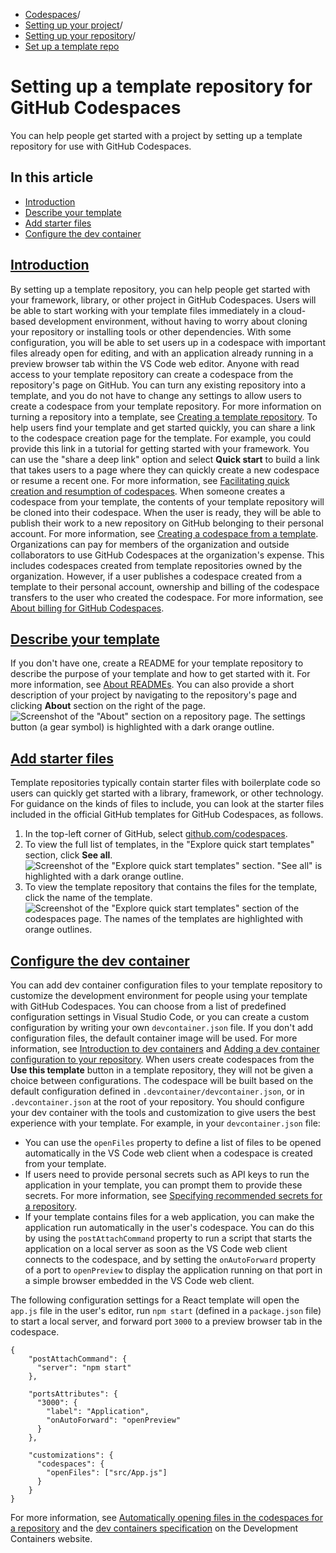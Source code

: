   * [Codespaces](https://docs.github.com/en/codespaces "Codespaces")/
  * [Setting up your project](https://docs.github.com/en/codespaces/setting-up-your-project-for-codespaces "Setting up your project")/
  * [Setting up your repository](https://docs.github.com/en/codespaces/setting-up-your-project-for-codespaces/setting-up-your-repository "Setting up your repository")/
  * [Set up a template repo](https://docs.github.com/en/codespaces/setting-up-your-project-for-codespaces/setting-up-your-repository/setting-up-a-template-repository-for-github-codespaces "Set up a template repo")


# Setting up a template repository for GitHub Codespaces
You can help people get started with a project by setting up a template repository for use with GitHub Codespaces.
## In this article
  * [Introduction](https://docs.github.com/en/codespaces/setting-up-your-project-for-codespaces/setting-up-your-repository/setting-up-a-template-repository-for-github-codespaces#introduction)
  * [Describe your template](https://docs.github.com/en/codespaces/setting-up-your-project-for-codespaces/setting-up-your-repository/setting-up-a-template-repository-for-github-codespaces#describe-your-template)
  * [Add starter files](https://docs.github.com/en/codespaces/setting-up-your-project-for-codespaces/setting-up-your-repository/setting-up-a-template-repository-for-github-codespaces#add-starter-files)
  * [Configure the dev container](https://docs.github.com/en/codespaces/setting-up-your-project-for-codespaces/setting-up-your-repository/setting-up-a-template-repository-for-github-codespaces#configure-the-dev-container)


## [Introduction](https://docs.github.com/en/codespaces/setting-up-your-project-for-codespaces/setting-up-your-repository/setting-up-a-template-repository-for-github-codespaces#introduction)
By setting up a template repository, you can help people get started with your framework, library, or other project in GitHub Codespaces. Users will be able to start working with your template files immediately in a cloud-based development environment, without having to worry about cloning your repository or installing tools or other dependencies. With some configuration, you will be able to set users up in a codespace with important files already open for editing, and with an application already running in a preview browser tab within the VS Code web editor.
Anyone with read access to your template repository can create a codespace from the repository's page on GitHub. You can turn any existing repository into a template, and you do not have to change any settings to allow users to create a codespace from your template repository. For more information on turning a repository into a template, see [Creating a template repository](https://docs.github.com/en/repositories/creating-and-managing-repositories/creating-a-template-repository).
To help users find your template and get started quickly, you can share a link to the codespace creation page for the template. For example, you could provide this link in a tutorial for getting started with your framework. You can use the "share a deep link" option and select **Quick start** to build a link that takes users to a page where they can quickly create a new codespace or resume a recent one. For more information, see [Facilitating quick creation and resumption of codespaces](https://docs.github.com/en/codespaces/setting-up-your-project-for-codespaces/setting-up-your-repository/facilitating-quick-creation-and-resumption-of-codespaces#creating-a-link-to-the-codespace-creation-page-for-your-repository).
When someone creates a codespace from your template, the contents of your template repository will be cloned into their codespace. When the user is ready, they will be able to publish their work to a new repository on GitHub belonging to their personal account. For more information, see [Creating a codespace from a template](https://docs.github.com/en/codespaces/developing-in-a-codespace/creating-a-codespace-from-a-template).
Organizations can pay for members of the organization and outside collaborators to use GitHub Codespaces at the organization's expense. This includes codespaces created from template repositories owned by the organization. However, if a user publishes a codespace created from a template to their personal account, ownership and billing of the codespace transfers to the user who created the codespace. For more information, see [About billing for GitHub Codespaces](https://docs.github.com/en/billing/managing-billing-for-your-products/managing-billing-for-github-codespaces/about-billing-for-github-codespaces#how-billing-is-handled-for-github-codespaces-templates).
## [Describe your template](https://docs.github.com/en/codespaces/setting-up-your-project-for-codespaces/setting-up-your-repository/setting-up-a-template-repository-for-github-codespaces#describe-your-template)
If you don't have one, create a README for your template repository to describe the purpose of your template and how to get started with it. For more information, see [About READMEs](https://docs.github.com/en/repositories/managing-your-repositorys-settings-and-features/customizing-your-repository/about-readmes).
You can also provide a short description of your project by navigating to the repository's page and clicking **About** section on the right of the page.
![Screenshot of the "About" section on a repository page. The settings button \(a gear symbol\) is highlighted with a dark orange outline.](https://docs.github.com/assets/cb-40424/images/help/codespaces/repository-settings-icon.png)
## [Add starter files](https://docs.github.com/en/codespaces/setting-up-your-project-for-codespaces/setting-up-your-repository/setting-up-a-template-repository-for-github-codespaces#add-starter-files)
Template repositories typically contain starter files with boilerplate code so users can quickly get started with a library, framework, or other technology.
For guidance on the kinds of files to include, you can look at the starter files included in the official GitHub templates for GitHub Codespaces, as follows.
  1. In the top-left corner of GitHub, select [github.com/codespaces](https://github.com/codespaces).
  2. To view the full list of templates, in the "Explore quick start templates" section, click **See all**.
![Screenshot of the "Explore quick start templates" section. "See all" is highlighted with a dark orange outline.](https://docs.github.com/assets/cb-56660/images/help/codespaces/codespace-templates-see-all.png)
  3. To view the template repository that contains the files for the template, click the name of the template.
![Screenshot of the "Explore quick start templates" section of the codespaces page. The names of the templates are highlighted with orange outlines.](https://docs.github.com/assets/cb-49411/images/help/codespaces/react-template-name.png)


## [Configure the dev container](https://docs.github.com/en/codespaces/setting-up-your-project-for-codespaces/setting-up-your-repository/setting-up-a-template-repository-for-github-codespaces#configure-the-dev-container)
You can add dev container configuration files to your template repository to customize the development environment for people using your template with GitHub Codespaces. You can choose from a list of predefined configuration settings in Visual Studio Code, or you can create a custom configuration by writing your own `devcontainer.json` file. If you don't add configuration files, the default container image will be used. For more information, see [Introduction to dev containers](https://docs.github.com/en/codespaces/setting-up-your-project-for-codespaces/adding-a-dev-container-configuration/introduction-to-dev-containers) and [Adding a dev container configuration to your repository](https://docs.github.com/en/codespaces/setting-up-your-project-for-codespaces/adding-a-dev-container-configuration).
When users create codespaces from the **Use this template** button in a template repository, they will not be given a choice between configurations. The codespace will be built based on the default configuration defined in `.devcontainer/devcontainer.json`, or in `.devcontainer.json` at the root of your repository.
You should configure your dev container with the tools and customization to give users the best experience with your template. For example, in your `devcontainer.json` file:
  * You can use the `openFiles` property to define a list of files to be opened automatically in the VS Code web client when a codespace is created from your template.
  * If users need to provide personal secrets such as API keys to run the application in your template, you can prompt them to provide these secrets. For more information, see [Specifying recommended secrets for a repository](https://docs.github.com/en/codespaces/setting-up-your-project-for-codespaces/configuring-dev-containers/specifying-recommended-secrets-for-a-repository).
  * If your template contains files for a web application, you can make the application run automatically in the user's codespace. You can do this by using the `postAttachCommand` property to run a script that starts the application on a local server as soon as the VS Code web client connects to the codespace, and by setting the `onAutoForward` property of a port to `openPreview` to display the application running on that port in a simple browser embedded in the VS Code web client.


The following configuration settings for a React template will open the `app.js` file in the user's editor, run `npm start` (defined in a `package.json` file) to start a local server, and forward port `3000` to a preview browser tab in the codespace.
```
{
    "postAttachCommand": {
      "server": "npm start"
    },

    "portsAttributes": {
      "3000": {
        "label": "Application",
        "onAutoForward": "openPreview"
      }
    },

    "customizations": {
      "codespaces": {
        "openFiles": ["src/App.js"]
      }
    }
}

```

For more information, see [Automatically opening files in the codespaces for a repository](https://docs.github.com/en/codespaces/setting-up-your-project-for-codespaces/configuring-dev-containers/automatically-opening-files-in-the-codespaces-for-a-repository) and the [dev containers specification](https://containers.dev/implementors/json_reference/#general-properties) on the Development Containers website.
